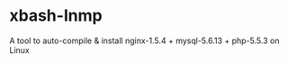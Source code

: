 xbash-lnmp
==========

A tool to auto-compile &amp; install nginx-1.5.4 + mysql-5.6.13 + php-5.5.3 on Linux 
